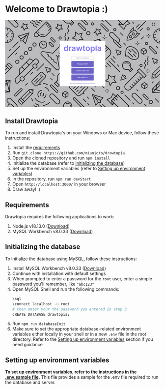 # Welcome to Drawtopia :)
![](/screenshots/welcome-page.jpg)


## Install Drawtopia
To run and install Drawtopia's on your Windows or Mac device, follow these instructions:
1. Install the [requirements](#requirements)
2. Run `git clone https://github.com/mianjoto/drawtopia`
3. Open the cloned repository and run `npm install`
4. Initialize the database (refer to [Initializing the database](#initializing-the-database))
5. Set up the environment variables (refer to  [Setting up environment variables](#setting-up-environment-variables)) 
6. In the repository, run `npm run devStart`
7. Open `http://localhost:3000/` in your browser
8. Draw away! :)

## Requirements
Drawtopia requires the following applications to work:
1. Node.js v18.13.0 ([Download](https://nodejs.org/en))
2. MySQL Workbench v8.0.33 ([Download](https://dev.mysql.com/downloads/workbench/))

## Initializing the database
To initialize the database using MySQL, follow these instructions:
1. Install MySQL Workbench v8.0.33 ([Download](https://dev.mysql.com/downloads/workbench/))
2. Continue with installation with default settings
3. When prompted to enter a password for the `root` user, enter a simple password you'll remember, like `"abc123"`
4. Open MySQL Shell and run the following commands:
    ```bash
    \sql
    \connect localhost -u root
    # then enter your the password you entered in step 3
    CREATE DATABASE drawtopia;
    ```
5. Run `npm run databaseInit`
6. Make sure to set the appropriate database-related environment variables either locally in your shell or in a new `.env` file in the root directory. Refer to the [Setting up environment variables](#setting-up-environment-variables) section if you need guidance

## Setting up environment variables
**To set up environment variables, refer to the instructions in the [.env.sample file](/.env.sample).** This file provides a sample for the .env file required to run the database and server.
